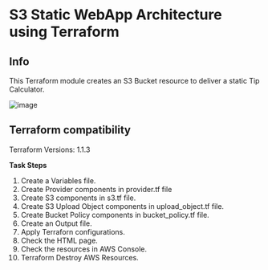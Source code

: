 # S3 Static WebApp Architecture using Terraform 

**Info**
------
This Terraform module creates an S3 Bucket resource to deliver a static Tip Calculator. 


![image](https://user-images.githubusercontent.com/37935617/151226844-e40fb7ac-1939-4954-b7d3-45e9c5c236e8.png)



**Terraform compatibility**
------
Terraform Versions: 1.1.3


**Task Steps**

1. Create a Variables file.
2. Create Provider components in provider.tf file
3. Create S3 components in s3.tf file.
4. Create S3 Upload Object components in upload_object.tf file.
5. Create Bucket Policy components in bucket_policy.tf file.
6. Create an Output file.
7. Apply Terraforn configurations.
8. Check the HTML page.
9. Check the resources in AWS Console.
10. Terraform Destroy AWS Resources.
